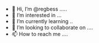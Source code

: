 - 👋 Hi, I’m @regbess .....
- 👀 I’m interested in ...
- 🌱 I’m currently learning ..
- 💞️ I’m looking to collaborate on ....
- 📫 How to reach me ....

  
<!---
regbess/regbess is a ✨ special ✨ repository because its `README.md` (this file) appears on your GitHub profile.
You can click the Preview link to take a look at your changes.
--->
